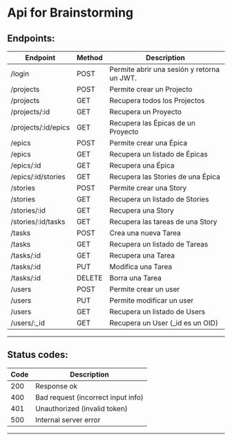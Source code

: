# Api for Brainstorming

## Endpoints: 

|   Endpoint                  |   Method      |    Description                              |
|-----------------------------|---------------|---------------------------------------------|
| /login                      |	POST          |	Permite abrir una sesión y retorna un JWT.  |
| /projects                   |	POST          |	Permite crear un Projecto                   |
| /projects                   |	GET           |	Recupera todos los Projectos                |
| /projects/:id               |	GET           |	Recupera un Proyecto                        |
| /projects/:id/epics         |	GET           |	Recupera las Épicas de un Proyecto          |
| /epics                      |	POST          |	Permite crear una Épica	                    |
| /epics                      |	GET           |	Recupera un listado de Épicas	              |
| /epics/:id                  |	GET           |	Recupera una Épica	                        |
| /epics/:id/stories          |	GET           |	Recupera las Stories de una Épica	          |
| /stories                    |	POST          |	Permite crear una Story	                    |
| /stories                    |	GET           |	Recupera un listado de Stories	            |
| /stories/:id                |	GET           |	Recupera una Story	                        |
| /stories/:id/tasks          |	GET           |	Recupera las tareas de una Story	          |
| /tasks                      |	POST          |	Crea una nueva Tarea	                      |
| /tasks                      |	GET           |	Recupera un listado de Tareas	              |
| /tasks/:id                  |	GET           |	Recupera una Tarea	                        |
| /tasks/:id                  |	PUT           | Modifica una Tarea	                        |
| /tasks/:id                  |	DELETE        | Borra una Tarea	                            |
| /users                      |	POST          |	Permite crear un user	                      |
| /users                      |	PUT           |	Permite modificar un user	                  |
| /users                      |	GET           |	Recupera un listado de Users	              |
| /users/:_id                 |	GET           |	Recupera un User (_id es un OID)	          |

___

## Status codes:

|   Code                      |    Description                              |
|-----------------------------|---------------------------------------------|
| 200                         |	Response ok                                 |
| 400                         |	Bad request (incorrect input info)          |
| 401                         |	Unauthorized (invalid token)                |
| 500                         |	Internal server error                       |

___
